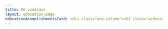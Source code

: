 ```yaml
---
title: Mé vzdělání
layout: education-page
educationAcomplishmentsCard: <div class="one-column"><h2 class="widescr-nocolspan">Vzdělání</h2><ul class="education-list"><li><span>1995 – 1999:</span><br> gymnázium Moravský Krumlov</li><li><span>1999 – 2006:</span><br> psychologie FSS MU Brno (Mgr.)</li><li><span>2008 – 2015:</span><br> sebezkušenostní psychoterapeutický výcvik SLEA Praha (800 hodin)</li><li><span>2008:</span><br> člověk mezi životem a smrtí (8 hodin)</li><li><span>2010:</span><br> trauma v existenciálně analytické terapii (16 hodin)</li><li><span>2014:</span><br> psychoterapie poruch osobnosti (8 hodin)</li><li><span>2014 – 2015:</span><br> psychoterapeutická práce s traumatem (65 hodin)</li></ul></div><div class="one-column"><h2 class="widescr-nocolspan">Zkušenosti</h2><ul class="education-list"><li><span>1997 – 1998:</span><br> osobní asistentka Effetha Brno</li><li><span>1997 – 2004:</span><br> koordinátorka volnočasových aktivit pro děti a mládež</li><li><span>2005 – 2006:</span><br> stážistka na oddělení pro léčbu závislostí PN Praha-Bohnice</li><li><span>2007 – 2009:</span><br> koordinátorka dobrovolnické služby pacientům FN Brno (dětská nemocnice, onkologie, LDN)</li><li><span>2010 – nyní:</span><br> matka dvou synů</li><li><span>2013 – 2014:</span><br> domácí hospicová péče</li></ul>
---
```


